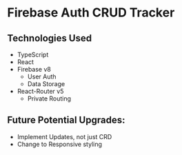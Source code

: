 # Firebase Auth CRUD Tracker

## Technologies Used
* TypeScript
* React
* Firebase v8
	* User Auth
	* Data Storage
* React-Router v5
	* Private Routing

## Future Potential Upgrades:
	
* Implement Updates, not just CRD
* Change to Responsive styling

